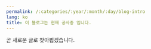 ```yaml
---
permalink: /:categories/:year/:month/:day/blog-intro
lang: ko
title: 이 블로그는 현재 공사중 입니다.
---
```


곧 새로운 글로 찾아뵙겠습니다.